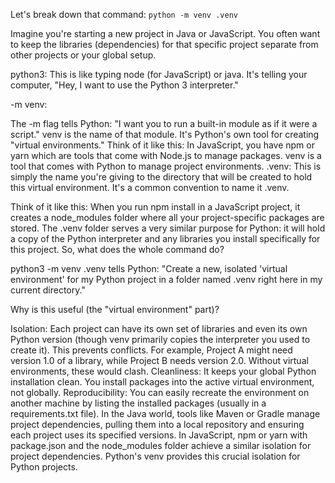 Let's break down that command: ```python -m venv .venv```

Imagine you're starting a new project in Java or JavaScript. You often want to keep the libraries (dependencies) for that specific project separate from other projects or your global setup.

python3: This is like typing node (for JavaScript) or java. It's telling your computer, "Hey, I want to use the Python 3 interpreter."

-m venv:

The -m flag tells Python: "I want you to run a built-in module as if it were a script."
venv is the name of that module. It's Python's own tool for creating "virtual environments."
Think of it like this: In JavaScript, you have npm or yarn which are tools that come with Node.js to manage packages. venv is a tool that comes with Python to manage project environments.
.venv: This is simply the name you're giving to the directory that will be created to hold this virtual environment. It's a common convention to name it .venv.

Think of it like this: When you run npm install in a JavaScript project, it creates a node_modules folder where all your project-specific packages are stored. The .venv folder serves a very similar purpose for Python: it will hold a copy of the Python interpreter and any libraries you install specifically for this project.
So, what does the whole command do?

python3 -m venv .venv tells Python: "Create a new, isolated 'virtual environment' for my Python project in a folder named .venv right here in my current directory."

Why is this useful (the "virtual environment" part)?

Isolation: Each project can have its own set of libraries and even its own Python version (though venv primarily copies the interpreter you used to create it). This prevents conflicts. For example, Project A might need version 1.0 of a library, while Project B needs version 2.0. Without virtual environments, these would clash.
Cleanliness: It keeps your global Python installation clean. You install packages into the active virtual environment, not globally.
Reproducibility: You can easily recreate the environment on another machine by listing the installed packages (usually in a requirements.txt file).
In the Java world, tools like Maven or Gradle manage project dependencies, pulling them into a local repository and ensuring each project uses its specified versions. In JavaScript, npm or yarn with package.json and the node_modules folder achieve a similar isolation for project dependencies. Python's venv provides this crucial isolation for Python projects.